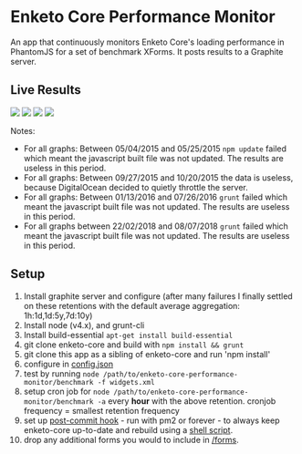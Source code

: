 Enketo Core Performance Monitor
===========

An app that continuously monitors Enketo Core's loading performance in PhantomJS for a set of benchmark XForms. It posts results to a Graphite server.

## Live Results

<img src="http://performance.enketo.org/render?from=-3months&until=now&width=600&height=750&_salt=1427818287.236&hideLegend=false&title=Enketo%20Core%20Render%20Performance%201&vtitle=milliseconds&target=core.widgets.render&target=core.ukraine.render&target=core.uganda.render&target=core.turkey.render&target=core.shop.render&target=core.haiti.render&target=core.iraq.render&target=core.drc.render&target=core.car.render&target=core.burundi.render&target=core.bench9.render&target=core.bench8.render&target=core.bench7.render&target=core.bench3.render&target=core.bench2.render&target=core.bench11.render&_uniq=0.3582709750626236" />

<img src="http://performance.enketo.org/render?from=-3months&until=now&width=600&height=750&_salt=1427818490.919&hideLegend=false&title=Enketo%20Core%20Render%20Performance%202&vtitle=milliseconds&target=core.bench1.render&target=core.bench10.render&target=core.bench12.render&target=core.bench4.render&target=core.bench5.render&target=core.bench6.render&target=core.sdiprofile.render&target=core.calc_n_footprint_29.render&_uniq=0.5987276150844991" />

<img src="http://performance.enketo.org/render?from=-3months&until=now&width=600&height=750&_salt=1427812570.922&hideLegend=false&title=Enketo%20Core%20Validation%20Performance%201&vtitle=milliseconds&target=core.bench2.validate&target=core.bench3.validate&target=core.bench4.validate&target=core.bench5.validate&target=core.bench7.validate&target=core.bench8.validate&target=core.haiti.validate&target=core.sdiprofile.validate&target=core.widgets.validate&target=core.turkey.validate&_uniq=0.09886326431296766" />

<img src="http://performance.enketo.org/render?from=-3months&until=now&width=600&height=750&_salt=1427812702.648&hideLegend=false&title=Enketo%20Core%20Validation%20Performance%202&vtitle=milliseconds&target=core.bench9.validate&target=core.bench10.validate&target=core.drc.validate&_uniq=0.6410806442145258" />

Notes:

* For all graphs: Between 05/04/2015 and 05/25/2015 `npm update` failed which meant the javascript built file was not updated. The results are useless in this period.
* For all graphs: Between 09/27/2015 and 10/20/2015 the data is useless, because DigitalOcean decided to quietly throttle the server. 
* For all graphs: Between 01/13/2016 and 07/26/2016 `grunt` failed which meant the javascript built file was not updated. The results are useless in this period.
* For all graphs between 22/02/2018 and 08/07/2018 `grunt` failed which meant the javascript built file was not updated. The results are useless in this period.

## Setup

1. Install graphite server and configure (after many failures I finally settled on these retentions with the default average aggregation: 1h:1d,1d:5y,7d:10y)
2. Install node (v4.x), and grunt-cli
3. Install build-essential `apt-get install build-essential`
4. git clone enketo-core and build with `npm install && grunt`
5. git clone this app as a sibling of enketo-core and run 'npm install'
6. configure in [config.json](./config.json)
7. test by running `node /path/to/enketo-core-performance-monitor/benchmark -f widgets.xml`
8. setup cron job for `node /path/to/enketo-core-performance-monitor/benchmark -a` every **hour** with the above retention. cronjob frequency = smallest retention frequency
9.  set up [post-commit hook](https://gist.github.com/MartijnR/38621b556356111e87a2) - run with pm2 or forever - to always keep enketo-core up-to-date and rebuild using a [shell script](https://gist.github.com/MartijnR/716fd51f2c57adb91995).
10. drop any additional forms you would to include in [/forms](./forms).



